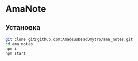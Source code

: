 # AmaNote

## Установка

```bash
git clone git@github.com:AmadeusDeadDmytro/ama_notes.git
cd ama_notes
npm i
npm start
```
